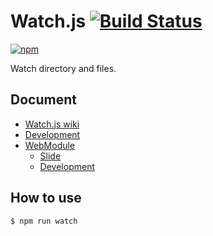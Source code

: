 # Watch.js [![Build Status](https://travis-ci.org/uupaa/Watch.js.png)](http://travis-ci.org/uupaa/Watch.js)

[![npm](https://nodei.co/npm/uupaa.watch.js.png?downloads=true&stars=true)](https://nodei.co/npm/uupaa.watch.js/)

Watch directory and files.

## Document

- [Watch.js wiki](https://github.com/uupaa/Watch.js/wiki/Watch)
- [Development](https://github.com/uupaa/WebModule/wiki/Development)
- [WebModule](https://github.com/uupaa/WebModule)
    - [Slide](http://uupaa.github.io/Slide/slide/WebModule/index.html)
    - [Development](https://github.com/uupaa/WebModule/wiki/Development)

## How to use

`$ npm run watch`

